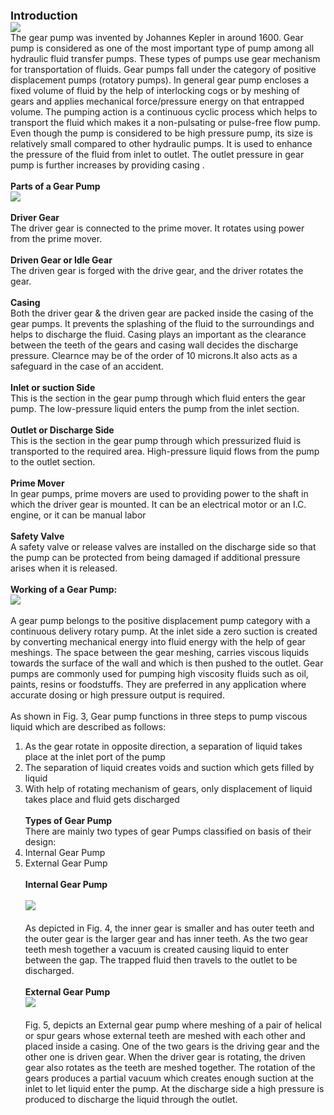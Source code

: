 <b><font size ="4">Introduction</font></b><br>
<image src="images/image1.PNG"><br>
The gear pump was invented by Johannes Kepler in around 1600. Gear pump is considered as one of the most important type of pump among all hydraulic fluid transfer pumps. These types of pumps use gear mechanism for transportation of fluids. Gear pumps fall under the category of positive displacement pumps (rotatory pumps). In general gear pump encloses a fixed volume of fluid by the help of interlocking cogs or by meshing of gears and applies mechanical force/pressure energy on that entrapped volume. The pumping action is a continuous cyclic process which helps to transport the fluid which makes it a non-pulsating or pulse-free flow pump. Even though the pump is considered to be high pressure pump, its size is relatively small compared to other hydraulic pumps. It is used to enhance the pressure of the fluid from inlet to outlet. The outlet pressure in gear pump is further increases by providing casing . <br><br>
<b>Parts of a Gear Pump</b><br>
<image src="images/image2.PNG"><br><br>
<b>	Driver Gear</b><br>
The driver gear is connected to the prime mover. It rotates using power from the prime mover.<br><br>
<b>	Driven Gear or Idle Gear</b><br>
The driven gear is forged with the drive gear, and the driver rotates the gear.<br><br>
<b>	Casing</b><br>
Both the driver gear & the driven gear are packed inside the casing of the gear pumps. It prevents the splashing of the fluid to the surroundings and helps to discharge the fluid. Casing plays an important as the clearance between the teeth of the gears and casing wall decides the discharge pressure. Clearnce may be of the order of 10 microns.It also acts as a safeguard in the case of an accident.<br><br>
<b>	Inlet or suction Side </b><br>
This is the section in the gear pump through which fluid enters the gear pump. The low-pressure liquid enters the pump from the inlet section.<br><br>
<b>Outlet or Discharge Side</b><br>
This is the section in the gear pump through which pressurized fluid is transported to the required area. High-pressure liquid flows from the pump to the outlet section.<br><br>
<b>Prime Mover</b><br>
In gear pumps, prime movers are used to providing power to the shaft in which the driver gear is mounted. It can be an electrical motor or an I.C. engine, or it can be manual labor<br><br>
<b>Safety Valve</b><br>
A safety valve or release valves are installed on the discharge side so that the pump can be protected from being damaged if additional pressure arises when it is released.<br><br>
<b>Working of a Gear Pump:</b><br>
<image src="images/image3.PNG"><br><br>
A gear pump belongs to the positive displacement pump category with a continuous delivery rotary pump. At the inlet side a zero suction is created by converting mechanical energy into fluid energy with the help of gear meshings. The space between the gear meshing, carries viscous liquids towards the surface of the wall and which is then pushed to the outlet. Gear pumps are commonly used for pumping high viscosity fluids such as oil, paints, resins or foodstuffs. They are preferred in any application where accurate dosing or high pressure output is required.<br><br>
As shown in Fig. 3, Gear pump functions in three steps to pump viscous liquid which are described as follows:<br>
1)	As the gear rotate in opposite direction, a separation of liquid takes place at the inlet port of the pump<br>
2)	The separation of liquid creates voids and suction which gets filled by liquid
3)	With help of rotating mechanism of gears, only displacement of liquid takes place and fluid gets discharged<br><br>
<b>Types of Gear Pump</b><br>
There are mainly two types of gear Pumps classified on basis of their design:<br>
1)	Internal Gear Pump<br>
2)	External Gear Pump<br><br>
<b>	Internal Gear Pump</b><br><br>
<image src="images/image4.PNG"><br><br>
As depicted in Fig. 4, the inner gear is smaller and has outer teeth and the outer gear is the larger gear and has inner teeth. As the two gear teeth mesh together a vacuum is created causing liquid to enter between the gap. The trapped fluid then travels to the outlet to be discharged.<br><br>
<b>	External Gear Pump</b><br>
<image src="images/image5.PNG"><br><br>
Fig. 5, depicts an External gear pump where meshing of a pair of helical or spur gears whose external teeth are meshed with each other and placed inside a casing. One of the two gears is the driving gear and the other one is driven gear. When the driver gear is rotating, the driven gear also rotates as the teeth are meshed together. The rotation of the gears produces a partial vacuum which creates enough suction at the inlet to let liquid enter the pump. At the discharge side a high pressure is produced to discharge the liquid through the outlet. <br>


